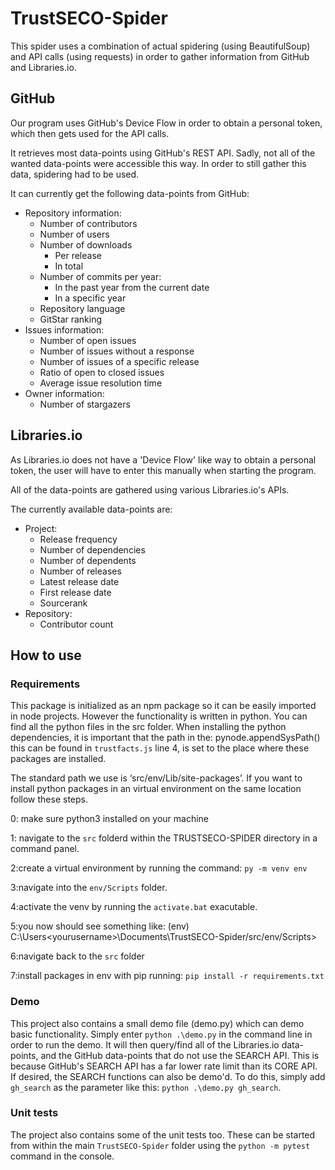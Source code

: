 # TrustSECO-Spider

This spider uses a combination of actual spidering (using BeautifulSoup) and API calls (using requests) in order to gather information from GitHub and Libraries.io.

## GitHub

Our program uses GitHub's Device Flow in order to obtain a personal token, which then gets used for the API calls.

It retrieves most data-points using GitHub's REST API. Sadly, not all of the wanted data-points were accessible this way. In order to still gather this data, spidering had to be used.

It can currently get the following data-points from GitHub:

- Repository information:
  - Number of contributors
  - Number of users
  - Number of downloads
    - Per release
    - In total
  - Number of commits per year:
    - In the past year from the current date
    - In a specific year
  - Repository language
  - GitStar ranking
- Issues information:
  - Number of open issues
  - Number of issues without a response
  - Number of issues of a specific release
  - Ratio of open to closed issues
  - Average issue resolution time
- Owner information:
  - Number of stargazers

## Libraries.io

As Libraries.io does not have a 'Device Flow' like way to obtain a personal token, the user will have to enter this manually when starting the program.

All of the data-points are gathered using various Libraries.io's APIs.

The currently available data-points are:

- Project:
  - Release frequency
  - Number of dependencies
  - Number of dependents
  - Number of releases
  - Latest release date
  - First release date
  - Sourcerank
- Repository:
  - Contributor count

## How to use

### Requirements

This package is initialized as an npm package so it can be easily imported in node projects. However the functionality is written in python. You can find all the python files in the src folder. When installing the python dependencies, it is important that the path in the: pynode.appendSysPath(<path to python dependencies>) this can be found in `trustfacts.js` line 4, is set to the place where these packages are installed.

The standard path we use is ‘src/env/Lib/site-packages’. If you want to install python packages in an virtual environment on the same location follow these steps.

0: make sure python3 installed on your machine
  
1: navigate to the `src` folderd within the TRUSTSECO-SPIDER directory in a command panel.
  
2:create a virtual environment by running the command: `py -m venv env`
  
3:navigate into the `env/Scripts` folder.
  
4:activate the venv by running the `activate.bat` exacutable.
  
5:you now should see something like: (env) C:\Users\<yourusername>\Documents\TrustSECO-Spider/src/env/Scripts>
  
6:navigate back to the `src` folder
  
7:install packages in env with pip running: `pip install -r requirements.txt`

### Demo

This project also contains a small demo file (demo.py) which can demo basic functionality. Simply enter `python .\demo.py` in the command line in order to run the demo. It will then query/find all of the Libraries.io data-points, and the GitHub data-points that do not use the SEARCH API. This is because GitHub's SEARCH API has a far lower rate limit than its CORE API.
If desired, the SEARCH functions can also be demo'd. To do this, simply add `gh_search` as the parameter like this: `python .\demo.py gh_search`.

### Unit tests

The project also contains some of the unit tests too. These can be started from within the main `TrustSECO-Spider` folder using the `python -m pytest` command in the console.

